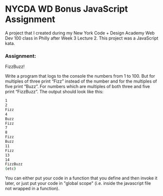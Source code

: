 # NYCDA WD Bonus JavaScript Assignment
A project that I created during my New York Code + Design Academy Web Dev 100 class in Philly after Week 3 Lecture 2. This project was a JavaScript kata.

### Assignment:
FizzBuzz!

Write a program that logs to the console the numbers from 1 to 100. But for multiples of three print “Fizz” instead of the number and for the multiples of five print “Buzz”. For numbers which are multiples of both three and five print “FizzBuzz”.  The output should look like this:
```bash
1
2
Fizz
4
Buzz
Fizz
7
8
Fizz
Buzz
11
Fizz
13
14
FizzBuzz
(etc)
```
You can either put your code in a function that you define and then invoke it later, or just put your code in "global scope" (i.e. inside the javascript file not wrapped in a function).
